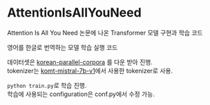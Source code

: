 # AttentionIsAllYouNeed  

Attention Is All You Need 논문에 나온 Transformer 모델 구현과 학습 코드  

영어를 한글로 번역하는 모델 학습 실행 코드  

데이터셋은 [korean-parallel-corpora](https://huggingface.co/datasets/Moo/korean-parallel-corpora) 를 다운 받아 진행.  
tokenizer는 [komt-mistral-7b-v1](https://huggingface.co/davidkim205/komt-mistral-7b-v1)에서 사용한 tokenizer로 사용.  

`python train.py`로 학습 진행.  
학습에 사용되는 configuration은 conf.py에서 수정 가능.